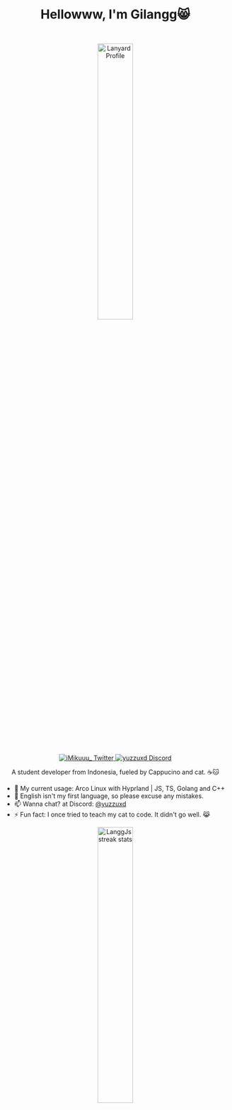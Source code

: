 <div align="center">
  <h1>Hellowww, I'm Gilangg😸</h1>

  <img style="margin: 30px;" width=40% src="https://lanyard-profile-readme.vercel.app/api/961736251516522527?theme=dark&bg=18121f&animated=true&hideDiscrim=true&borderRadius=10px&idleMessage=Teaching%20cats%20to%code%20one%20hairball%20at%20a%20time..." alt="Lanyard Profile" />
  
  </br>
  </br>
  
  <a href="https://twitter.com/iMikuuu_">
    <img alt="iMikuuu_ Twitter" src="https://img.shields.io/badge/Twitter-1DA1F2?style=for-the-badge&logo=x&logoColor=white" />
  </a>
  <a href="https://discord.com/users/961736251516522527">
    <img alt="yuzzuxd Discord" src="https://img.shields.io/badge/Discord-5865F2?style=for-the-badge&logo=discord&logoColor=white" />
  </a>
  <p>A student developer from Indonesia, fueled by Cappucino and cat. ☕🐱</p>
</div>

- 🌱 My current usage: Arco Linux with Hyprland | JS, TS, Golang and C++
- 💬 English isn't my first language, so please excuse any mistakes.
- 📫 Wanna chat? at Discord: [@yuzzuxd](https://discord.com/users/961736251516522527)
- ⚡ Fun fact: I once tried to teach my cat to code. It didn't go well. 😹

<div align="center">
  <img alt="LanggJs streak stats" width=40% src="https://github-readme-streak-stats.herokuapp.com/?user=YoruAkio" />
</div>
